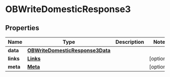 
# OBWriteDomesticResponse3

## Properties
Name | Type | Description | Notes
------------ | ------------- | ------------- | -------------
**data** | [**OBWriteDomesticResponse3Data**](OBWriteDomesticResponse3Data.md) |  | 
**links** | [**Links**](Links.md) |  |  [optional]
**meta** | [**Meta**](Meta.md) |  |  [optional]



